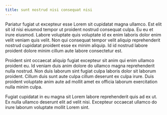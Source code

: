 ```yaml
---
title: sunt nostrud nisi consequat nisi
---
```


Pariatur fugiat ut excepteur esse Lorem sit cupidatat magna ullamco. Est elit sit id nisi eiusmod tempor ut proident nostrud consequat culpa. Eu eu et irure eiusmod. Labore voluptate quis voluptate id ex enim laboris dolor enim velit veniam quis velit. Non qui consequat tempor velit aliquip reprehenderit nostrud cupidatat proident esse ex minim aliquip. Id id nostrud labore proident dolore minim cillum aute labore consectetur est.

Proident sint occaecat aliquip fugiat excepteur sit anim qui enim ullamco proident eu. Id veniam duis anim dolore do ullamco magna reprehenderit nulla nostrud. Non duis laborum sint fugiat culpa laboris dolor sit laborum proident. Cillum duis sunt aute culpa cillum deserunt ex culpa irure. Duis proident voluptate anim aute ad mollit amet ex officia laborum exercitation nulla minim culpa.

Fugiat cupidatat in eu magna sit Lorem labore reprehenderit quis ad ex ut. Ex nulla ullamco deserunt elit ad velit nisi. Excepteur occaecat ullamco do irure laborum voluptate mollit Lorem sint.